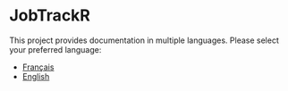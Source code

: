 # JobTrackR

This project provides documentation in multiple languages. Please select your preferred language:

- [Français](README-FR.md)
- [English](README-EN.md)
